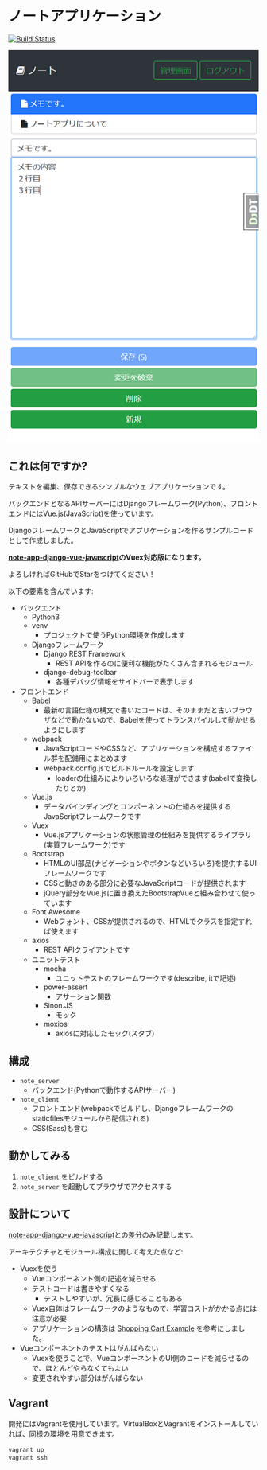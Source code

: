 # ノートアプリケーション

[![Build Status](https://travis-ci.org/tokibito/note-app-django-vuex.svg?branch=master)](https://travis-ci.org/tokibito/note-app-django-vuex)

![ノート](note-app.png "ノート")

## これは何ですか?

テキストを編集、保存できるシンプルなウェブアプリケーションです。

バックエンドとなるAPIサーバーにはDjangoフレームワーク(Python)、フロントエンドにはVue.js(JavaScript)を使っています。

DjangoフレームワークとJavaScriptでアプリケーションを作るサンプルコードとして作成しました。

**[note-app-django-vue-javascript](https://github.com/tokibito/note-app-django-vue-javascript)のVuex対応版になります。**

よろしければGitHubでStarをつけてください！

以下の要素を含んでいます:

* バックエンド
   * Python3
   * venv
      * プロジェクトで使うPython環境を作成します
   * Djangoフレームワーク
      * Django REST Framework
         * REST APIを作るのに便利な機能がたくさん含まれるモジュール
      * django-debug-toolbar
         * 各種デバッグ情報をサイドバーで表示します
* フロントエンド
   * Babel
      * 最新の言語仕様の構文で書いたコードは、そのままだと古いブラウザなどで動かないので、Babelを使ってトランスパイルして動かせるようにします
   * webpack
      * JavaScriptコードやCSSなど、アプリケーションを構成するファイル群を配備用にまとめます
      * webpack.config.jsでビルドルールを設定します
         * loaderの仕組みによりいろいろな処理ができます(babelで変換したりとか)
   * Vue.js
      * データバインディングとコンポーネントの仕組みを提供するJavaScriptフレームワークです
   * Vuex
      * Vue.jsアプリケーションの状態管理の仕組みを提供するライブラリ(実質フレームワーク)です
   * Bootstrap
      * HTMLのUI部品(ナビゲーションやボタンなどいろいろ)を提供するUIフレームワークです
      * CSSと動きのある部分に必要なJavaScriptコードが提供されます
      * jQuery部分をVue.jsに置き換えたBootstrapVueと組み合わせて使っています
   * Font Awesome
      * Webフォント、CSSが提供されるので、HTMLでクラスを指定すれば使えます
   * axios
      * REST APIクライアントです
   * ユニットテスト
      * mocha
         * ユニットテストのフレームワークです(describe, itで記述)
      * power-assert
         * アサーション関数
      * Sinon.JS
         * モック
      * moxios
         * axiosに対応したモック(スタブ)

## 構成

* `note_server`
   * バックエンド(Pythonで動作するAPIサーバー)
* `note_client`
   * フロントエンド(webpackでビルドし、Djangoフレームワークのstaticfilesモジュールから配信される)
   * CSS(Sass)も含む

## 動かしてみる

1. `note_client` をビルドする
2. `note_server` を起動してブラウザでアクセスする

## 設計について

[note-app-django-vue-javascript](https://github.com/tokibito/note-app-django-vue-javascript)との差分のみ記載します。

アーキテクチャとモジュール構成に関して考えた点など:

* Vuexを使う
   * Vueコンポーネント側の記述を減らせる
   * テストコードは書きやすくなる
      * テストしやすいが、冗長に感じることもある
   * Vuex自体はフレームワークのようなもので、学習コストがかかる点には注意が必要
   * アプリケーションの構造は [Shopping Cart Example](https://github.com/vuejs/vuex/tree/dev/examples/shopping-cart) を参考にしました。
* Vueコンポーネントのテストはがんばらない
   * Vuexを使うことで、VueコンポーネントのUI側のコードを減らせるので、ほとんどやらなくてもよい
   * 変更されやすい部分はがんばらない

## Vagrant

開発にはVagrantを使用しています。VirtualBoxとVagrantをインストールしていれば、同様の環境を用意できます。

```
vagrant up
vagrant ssh
```
